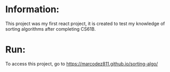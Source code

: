 # Information:
This project was my first react project, 
it is created to test my knowledge of sorting algorithms after completing CS61B.

# Run:
To access this project, go to <a>https://marcodez811.github.io/sorting-algo/</a>